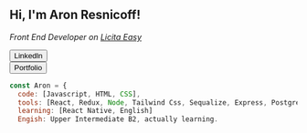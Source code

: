 <h2> Hi, I'm Aron Resnicoff! </h2>
<p><em>Front End Developer on <a href="https://www.linkedin.com/company/licit-easy/">Licita Easy</a>
</em></p>

<a href="https://www.linkedin.com/in/aron-resnicoff/"><button>Linkedln</button></a>
<br>
<a target="_blank" href="https://aronresni.vercel.app/"><button>Portfolio</button></a>

```javascript
const Aron = {
  code: [Javascript, HTML, CSS],
  tools: [React, Redux, Node, Tailwind Css, Sequalize, Express, PostgreeSQL, Git],
  learning: [React Native, English]
  Engish: Upper Intermediate B2, actually learning.

```
<!--
**aronresni/aronresni** is a ✨ _special_ ✨ repository because its `README.md` (this file) appears on your GitHub profile.

Here are some ideas to get you started:

- 🔭 I’m currently working on ...
- 🌱 I’m currently learning ...
- 👯 I’m looking to collaborate on ...
- 🤔 I’m looking for help with ...
- 💬 Ask me about ...
- 📫 How to reach me: ...
- 😄 Pronouns: ...
- ⚡ Fun fact: ...
-->
